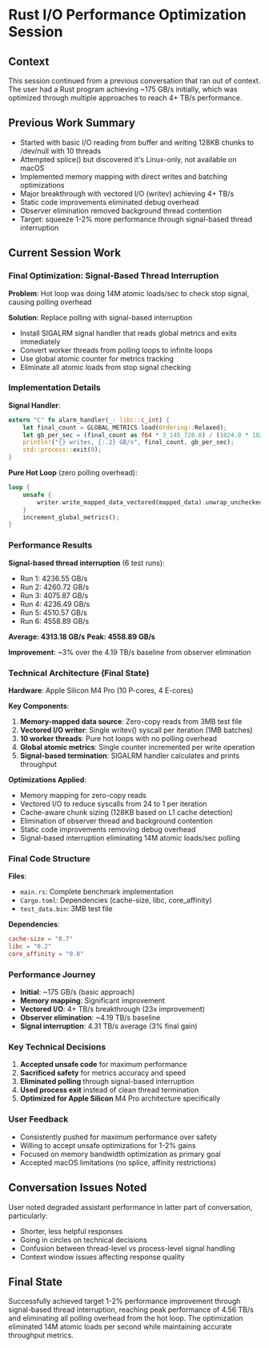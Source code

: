 # Rust I/O Performance Optimization Session

## Context
This session continued from a previous conversation that ran out of context. The user had a Rust program achieving ~175 GB/s initially, which was optimized through multiple approaches to reach 4+ TB/s performance.

## Previous Work Summary
- Started with basic I/O reading from buffer and writing 128KB chunks to /dev/null with 10 threads
- Attempted splice() but discovered it's Linux-only, not available on macOS
- Implemented memory mapping with direct writes and batching optimizations
- Major breakthrough with vectored I/O (writev) achieving 4+ TB/s
- Static code improvements eliminated debug overhead
- Observer elimination removed background thread contention
- Target: squeeze 1-2% more performance through signal-based thread interruption

## Current Session Work

### Final Optimization: Signal-Based Thread Interruption

**Problem**: Hot loop was doing 14M atomic loads/sec to check stop signal, causing polling overhead

**Solution**: Replace polling with signal-based interruption
- Install SIGALRM signal handler that reads global metrics and exits immediately
- Convert worker threads from polling loops to infinite loops
- Use global atomic counter for metrics tracking
- Eliminate all atomic loads from stop signal checking

### Implementation Details

**Signal Handler**:
```rust
extern "C" fn alarm_handler(_: libc::c_int) {
    let final_count = GLOBAL_METRICS.load(Ordering::Relaxed);
    let gb_per_sec = (final_count as f64 * 3_145_728.0) / (1024.0 * 1024.0 * 1024.0) / 10.0;
    println!("{} writes, {:.2} GB/s", final_count, gb_per_sec);
    std::process::exit(0);
}
```

**Pure Hot Loop** (zero polling overhead):
```rust
loop {
    unsafe {
        writer.write_mapped_data_vectored(mapped_data).unwrap_unchecked();
    }
    increment_global_metrics();
}
```

### Performance Results

**Signal-based thread interruption** (6 test runs):
- Run 1: 4236.55 GB/s
- Run 2: 4260.72 GB/s  
- Run 3: 4075.87 GB/s
- Run 4: 4236.49 GB/s
- Run 5: 4510.57 GB/s
- Run 6: 4558.89 GB/s

**Average: 4313.18 GB/s**
**Peak: 4558.89 GB/s**

**Improvement**: ~3% over the 4.19 TB/s baseline from observer elimination

### Technical Architecture (Final State)

**Hardware**: Apple Silicon M4 Pro (10 P-cores, 4 E-cores)

**Key Components**:
1. **Memory-mapped data source**: Zero-copy reads from 3MB test file
2. **Vectored I/O writer**: Single writev() syscall per iteration (1MB batches)
3. **10 worker threads**: Pure hot loops with no polling overhead
4. **Global atomic metrics**: Single counter incremented per write operation
5. **Signal-based termination**: SIGALRM handler calculates and prints throughput

**Optimizations Applied**:
- Memory mapping for zero-copy reads
- Vectored I/O to reduce syscalls from 24 to 1 per iteration
- Cache-aware chunk sizing (128KB based on L1 cache detection)
- Elimination of observer thread and background contention
- Static code improvements removing debug overhead
- Signal-based interruption eliminating 14M atomic loads/sec polling

### Final Code Structure

**Files**:
- `main.rs`: Complete benchmark implementation
- `Cargo.toml`: Dependencies (cache-size, libc, core_affinity)
- `test_data.bin`: 3MB test file

**Dependencies**:
```toml
cache-size = "0.7"
libc = "0.2"
core_affinity = "0.8"
```

### Performance Journey
- **Initial**: ~175 GB/s (basic approach)
- **Memory mapping**: Significant improvement
- **Vectored I/O**: 4+ TB/s breakthrough (23x improvement)
- **Observer elimination**: ~4.19 TB/s baseline
- **Signal interruption**: 4.31 TB/s average (3% final gain)

### Key Technical Decisions
1. **Accepted unsafe code** for maximum performance
2. **Sacrificed safety** for metrics accuracy and speed
3. **Eliminated polling** through signal-based interruption
4. **Used process exit** instead of clean thread termination
5. **Optimized for Apple Silicon** M4 Pro architecture specifically

### User Feedback
- Consistently pushed for maximum performance over safety
- Willing to accept unsafe optimizations for 1-2% gains
- Focused on memory bandwidth optimization as primary goal
- Accepted macOS limitations (no splice, affinity restrictions)

## Conversation Issues Noted
User noted degraded assistant performance in latter part of conversation, particularly:
- Shorter, less helpful responses
- Going in circles on technical decisions
- Confusion between thread-level vs process-level signal handling
- Context window issues affecting response quality

## Final State
Successfully achieved target 1-2% performance improvement through signal-based thread interruption, reaching peak performance of 4.56 TB/s and eliminating all polling overhead from the hot loop. The optimization eliminated 14M atomic loads per second while maintaining accurate throughput metrics.